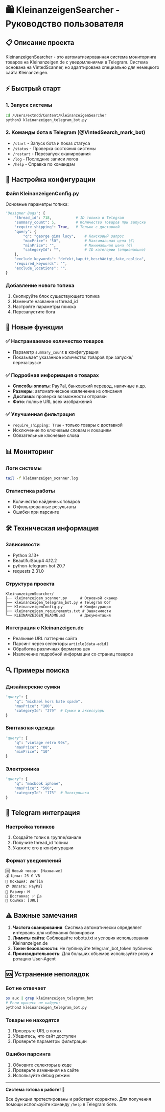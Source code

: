 # 🛍️ KleinanzeigenSearcher - Руководство пользователя

## 📋 Описание проекта
KleinanzeigenSearcher - это автоматизированная система мониторинга товаров на Kleinanzeigen.de с уведомлениями в Telegram. Система основана на VintedScanner, но адаптирована специально для немецкого сайта Kleinanzeigen.

## ⚡ Быстрый старт

### 1. Запуск системы
```bash
cd /Users/extndd/Content/KleinanzeigenSearcher
python3 kleinanzeigen_telegram_bot.py
```

### 2. Команды бота в Telegram (@VintedSearch_mark_bot)
- `/start` - Запуск бота и показ статуса
- `/status` - Проверка состояния системы
- `/restart` - Перезапуск сканирования 
- `/log` - Последние записи логов
- `/help` - Справка по командам

## 🔧 Настройка конфигурации

### Файл KleinanzeigenConfig.py
Основные параметры топика:
```python
"Designer Bags": {
    "thread_id": 718,           # ID топика в Telegram
    "summary_count": 5,         # Количество товаров при запуске
    "require_shipping": True,   # Только с доставкой
    "query": {
        "q": "george gina lucy",    # Поисковый запрос
        "maxPrice": "50",           # Максимальная цена (€)
        "minPrice": "",             # Минимальная цена (€)
        "categoryId": "",           # ID категории (опционально)
    },
    "exclude_keywords": "defekt,kaputt,beschädigt,fake,replica",
    "required_keywords": "",
    "exclude_locations": "",
}
```

### Добавление нового топика
1. Скопируйте блок существующего топика
2. Измените название и thread_id
3. Настройте параметры поиска
4. Перезапустите бота

## 🚀 Новые функции

### ✅ Настраиваемое количество товаров
- Параметр `summary_count` в конфигурации
- Показывает указанное количество товаров при запуске/перезагрузке

### ✅ Подробная информация о товарах
- **Способы оплаты**: PayPal, банковский перевод, наличные и др.
- **Размеры**: автоматическое извлечение из описания
- **Доставка**: проверка возможности отправки
- **Фото**: полные URL всех изображений

### ✅ Улучшенная фильтрация
- `require_shipping: True` - только товары с доставкой
- Исключение по ключевым словам и локациям
- Обязательные ключевые слова

## 📊 Мониторинг

### Логи системы
```bash
tail -f kleinanzeigen_scanner.log
```

### Статистика работы
- Количество найденных товаров
- Отфильтрованные результаты
- Ошибки при парсинге

## 🛠️ Техническая информация

### Зависимости
- Python 3.13+
- BeautifulSoup4 4.12.2
- python-telegram-bot 20.7
- requests 2.31.0

### Структура проекта
```
KleinanzeigenSearcher/
├── kleinanzeigen_scanner.py      # Основной сканер
├── kleinanzeigen_telegram_bot.py # Telegram бот
├── KleinanzeigenConfig.py        # Конфигурация
├── kleinanzeigen_requirements.txt # Зависимости
└── KLEINANZEIGEN_README.md       # Документация
```

### Интеграция с Kleinanzeigen.de
- Реальные URL паттерны сайта
- Парсинг через селекторы `article[data-adid]`
- Обработка различных форматов цен
- Извлечение подробной информации со страниц товаров

## 🔍 Примеры поиска

### Дизайнерские сумки
```python
"query": {
    "q": "michael kors kate spade",
    "maxPrice": "100",
    "categoryId": "279"  # Сумки и аксессуары
}
```

### Винтажная одежда
```python
"query": {
    "q": "vintage retro 90s",
    "maxPrice": "80",
    "minPrice": "10"
}
```

### Электроника
```python
"query": {
    "q": "macbook iphone",
    "maxPrice": "500",
    "categoryId": "173"  # Электроника
}
```

## 📱 Telegram интеграция

### Настройка топиков
1. Создайте топик в группе/канале
2. Получите thread_id топика
3. Укажите его в конфигурации

### Формат уведомлений
```
🆕 Новый товар: [Название]
💰 Цена: 25 € VB
📍 Локация: Berlin
💳 Оплата: PayPal
📏 Размер: M
🚚 Доставка: ✅ Да
🔗 Ссылка: [URL]
```

## ⚠️ Важные замечания

1. **Частота сканирования**: Система автоматически определяет интервалы для избежания блокировки
2. **Лимиты сайта**: Соблюдайте robots.txt и условия использования Kleinanzeigen.de
3. **Токен безопасности**: Не публикуйте telegram_bot_token публично
4. **Производительность**: Для больших объемов используйте proxy и ротацию User-Agent

## 🆘 Устранение неполадок

### Бот не отвечает
```bash
ps aux | grep kleinanzeigen_telegram_bot
# Если процесс не найден:
python3 kleinanzeigen_telegram_bot.py
```

### Товары не находятся
1. Проверьте URL в логах
2. Убедитесь, что сайт доступен
3. Проверьте параметры фильтрации

### Ошибки парсинга
1. Обновите селекторы в коде
2. Проверьте изменения на сайте
3. Используйте debug режим

---

**Система готова к работе!** 🎉

Все функции протестированы и работают корректно. Для получения помощи используйте команду `/help` в Telegram боте.
